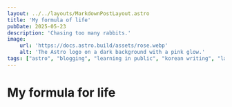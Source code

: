 ```yaml
---
layout: ../../layouts/MarkdownPostLayout.astro
title: 'My formula of life'
pubDate: 2025-05-23
description: 'Chasing too many rabbits.'
image:
    url: 'https://docs.astro.build/assets/rose.webp'
    alt: 'The Astro logo on a dark background with a pink glow.'
tags: ["astro", "blogging", "learning in public", "korean writing", "language learning"]
---
```

# My formula for life

